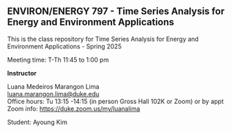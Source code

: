 ## ENVIRON/ENERGY 797 - Time Series Analysis for Energy and Environment Applications

This is the class repository for Time Series Analysis for Energy and Environment Applications - Spring 2025 <br>

Meeting time: T-Th 11:45 to 1:00 pm <br>

**Instructor** <br>

Luana Medeiros Marangon Lima <br>
luana.marangon.lima@duke.edu <br>
Office hours: Tu 13:15 -14:15 (in person Gross Hall 102K or Zoom) or by appt <br>
Zoom info: https://duke.zoom.us/my/luanalima


Student: Ayoung Kim